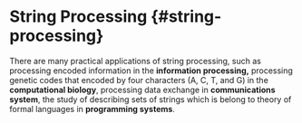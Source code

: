 # String Processing {#string-processing}

There are many practical applications of string processing, such as processing encoded information in the **information processing,** processing genetic codes that encoded by four characters (A, C, T, and G) in the **c****omputational biolog****y**, processing data exchange in **communications system**, the study of describing sets of strings which is belong to theory of formal languages in **programming systems**.